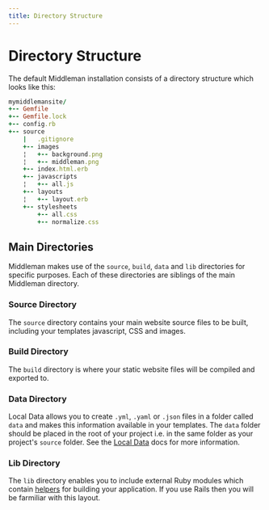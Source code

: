 ```yaml
---
title: Directory Structure
---
```


# Directory Structure

The default Middleman installation consists of a directory structure which looks like this:

``` ruby
mymiddlemansite/
+-- Gemfile
+-- Gemfile.lock
+-- config.rb
+-- source
    |   .gitignore
    +-- images
    ¦   +-- background.png
    ¦   +-- middleman.png
    +-- index.html.erb
    +-- javascripts
    ¦   +-- all.js
    +-- layouts
    ¦   +-- layout.erb
    +-- stylesheets
        +-- all.css
        +-- normalize.css
```

## Main Directories

Middleman makes use of the `source`, `build`, `data` and `lib` directories for specific purposes. Each of these directories are siblings of the main Middleman directory.

### Source Directory

The `source` directory contains your main website source files to be built, including your templates javascript, CSS and images.

### Build Directory

The `build` directory is where your static website files will be compiled and exported to.

### Data Directory

Local Data allows you to create `.yml`, `.yaml` or `.json` files in a folder called `data` and makes this information available in your templates. The `data` folder should be placed in the root of your project i.e. in the same folder as your project's `source` folder. See the [Local Data](/advanced/local-data/) docs for more information.

### Lib Directory

The `lib` directory enables you to include external Ruby modules which contain [helpers](/basics/helpers/) for building your application. If you use Rails then you will be farmiliar with this layout.

